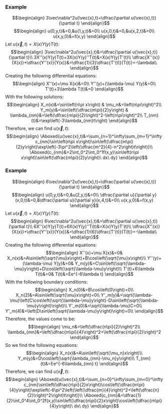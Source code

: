 ### Example
$$\begin{align}
3\vec\nabla^2u(\vec{x},t)=\dfrac{\partial u(\vec{x},t)}{\partial t}
\end{align}$$
$$\begin{align}
u(0,y,t)&=0,&u(1,y,t)&=0\\
u(x,0,t)&=0,&u(x,2,t)&=0\\
u(x,y,0)&=f(x,y)
\end{align}$$
Let $u(\vec{x},t)=X(x)Y(y)T(t)$:
$$\begin{align}
3\vec\nabla^2u(\vec{x},t)&=\dfrac{\partial u(\vec{x},t)}{\partial t}\\
3X''(x)Y(y)T(t)+3X(x)Y(y)''T(t)&=X(x)Y(y)T'(t)\\
\dfrac{X''(x)}{X(x)}+\dfrac{Y''(x)}{Y(x)}&=\dfrac{1}{3}\dfrac{T'(t)}{T(t)}=-\lambda\\
\end{align}$$
Creating the following differential equations:
$$\begin{align}
X''(x)+\mu X(x)&=0\\
Y''(y)+(\lambda-\mu) Y(y)&=0\\
T'(t)+3\lambda T(t)&=0
\end{align}$$
With the following solutions:
$$\begin{align}
X_n(x)&=\sin\left(n\pi x\right) & \mu_n&=\left(n\pi\right)^2\\
Y_m(y)&=\sin\left(\dfrac{m\pi}{2}y\right) & \lambda_{nm}&=\left(\dfrac{m\pi}{2}\right)^2-\left(n\pi\right)^2\\
T_{nm}(t)&=\exp\left(-3\lambda_{nm}t\right)
\end{align}$$
Therefore, we can find $u(\vec{x},t)$:
$$\begin{align}
\Aboxed{u(\vec{x},t)&=\sum_{n=1}^\infty\sum_{m=1}^\infty c_{nm}\sin\left(n\pi x\right)\sin\left(\dfrac{m\pi}{2}y\right)\exp\left(-3\pi^2\left(\dfrac{m^2}{4}-n^2\right)t\right)}\\
\Aboxed{c_{nm}&=2\int_0^2\int_0^1f(x,y)\sin\left(n\pi x\right)\sin\left(\dfrac{m\pi}{2}y\right)\ dx\ dy}
\end{align}$$

### Example
$$\begin{align}
6\vec\nabla^2u(\vec{x},t)=\dfrac{\partial u(\vec{x},t)}{\partial t}
\end{align}$$
$$\begin{align}
u(0,y,t)&=0,&u(2,y,t)&=0\\
\dfrac{\partial u}{\partial y}(x,0,t)&=0,&\dfrac{\partial u}{\partial y}(x,4,t)&=0\\
u(x,y,0)&=f(x,y)
\end{align}$$
Let $u(\vec{x},t)=X(x)Y(y)T(t)$:
$$\begin{align}
6\vec\nabla^2u(\vec{x},t)&=\dfrac{\partial u(\vec{x},t)}{\partial t}\\
6X''(x)Y(y)T(t)+6X(x)Y(y)''T(t)&=X(x)Y(y)T'(t)\\
\dfrac{X''(x)}{X(x)}+\dfrac{Y''(x)}{Y(x)}&=\dfrac{1}{6}\dfrac{T'(t)}{T(t)}=-\lambda\\
\end{align}$$
Creating the following differential equations:
$$\begin{align}
X''(x)+\mu X(x)&=0&
X_n(x)&=A\sin\left(\sqrt{\mu}x\right)+B\cos\left(\sqrt{\mu}x\right)\\
Y''(y)+(\lambda-\mu) Y(y)&=0&
Y_m(y)&=C\sin\left(\sqrt{\lambda-\mu}y\right)+D\cos\left(\sqrt{\lambda-\mu}y\right)\\
T'(t)+6\lambda T(t)&=0&
T(t)&=Ee^{-6\lambda t}
\end{align}$$
With the following boundary conditions:
$$\begin{align}
X_n(0)&=B\cos\left(0\right)=0\\
X_n(2)&=A\sin\left(\sqrt{\mu}x\right)=0\\
Y'_m(y)&=\sqrt{\lambda-\mu}\left(C\cos\left(\sqrt{\lambda-\mu}y\right)-D\sin\left(\sqrt{\lambda-\mu}y\right)\right)\\
Y'_m(0)&=\sqrt{\lambda-\mu}C=0\\
Y'_m(4)&=\left(D\sin\left(\sqrt{\lambda-\mu}y\right)\right)=0\\
\end{align}$$
Therefore, the values come to be:
$$\begin{align}
\mu_n&=\left(\dfrac{n\pi}{2}\right)^2\\
\lambda_{mn}&=\left(\dfrac{m\pi}{4}\right)^2+\left(\dfrac{n\pi}{2}\right)^2
\end{align}$$
So we find the following equations:
$$\begin{align}
X_n(x)&=A\sin\left(\sqrt{\mu_n}x\right)\\
Y_m(y)&=D\cos\left(\sqrt{\lambda_{mn}-\mu_n}y\right)\\
T_{nm}(t)&=Ee^{-6\lambda_{mn} t}
\end{align}$$
Therefore, we can find $u(\vec{x},t)$:
$$\begin{align}
\Aboxed{u(\vec{x},t)&=\sum_{n=0}^\infty\sum_{m=0}^\infty c_{nm}\sin\left(\dfrac{n\pi}{2}x\right)\cos\left(\dfrac{m\pi}{4}y\right)\exp\left(-6\pi^2\left(\left(\dfrac{m}{4}\right)^2+\left(\dfrac{n}{2}\right)^2\right)t\right)}\\
\Aboxed{c_{nm}&=\dfrac{1}{2}\int_0^4\int_0^2f(x,y)\sin\left(\dfrac{n\pi}{2}x\right)\cos\left(\dfrac{m\pi}{4}y\right)\ dx\ dy}
\end{align}$$
